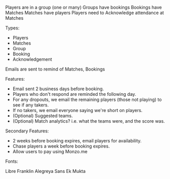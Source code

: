 Players are in a group (one or many)
Groups have bookings
Bookings have Matches
Matches have players
Players need to Acknowledge attendance at Matches

Types:
  - Players
  - Matches
  - Group
  - Booking
  - Acknowledgement

Emails are sent to remind of Matches, Bookings

Features:

* Email sent 2 business days before booking.
* Players who don't respond are reminded the following day.
* For any dropouts, we email the remaining players (those not playing) to see if any takers.
* If no takers, we email everyone saying we're short on players.
* (Optional) Suggested teams.
* (Optional) Match analytics? i.e. what the teams were, and the score was.

Secondary Features:

* 2 weeks before booking expires, email players for availability.
* Chase players a week before booking expires.
* Allow users to pay using Monzo.me

Fonts:

Libre Franklin
Alegreya Sans
Ek Mukta
